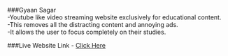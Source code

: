 ###Gyaan Sagar <br>
-Youtube like video streaming website exclusively for educational content. <br>
-This removes all the distracting content and annoying ads. <br>
-It allows the user to focus completely on their studies. <br>

###Live Website Link - [Click Here](https://shiny-taiyaki-ce3ab0.netlify.app/)
